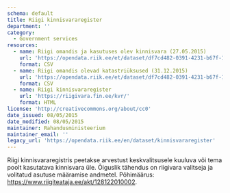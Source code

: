 ```yaml
---
schema: default
title: Riigi kinnisvararegister
department: ''
category:
  - Government services
resources:
  - name: Riigi omandis ja kasutuses olev kinnisvara (27.05.2015)
    url: 'https://opendata.riik.ee/et/dataset/df7cd482-0391-4231-b67f-1efd7c4e8a43/resource/8121cbff-f1ff-4d09-954a-aac829a55d32/download/varadeloend.csv'
    format: CSV
  - name: Riigi omandis olevad katastriüksused (31.12.2015)
    url: 'https://opendata.riik.ee/et/dataset/df7cd482-0391-4231-b67f-1efd7c4e8a43/resource/42d31566-5ebf-4232-b853-b939b848e33d/download/kvrmaad20151231utf8.csv'
    format: CSV
  - name: Riigi kinnisvararegister
    url: 'https://riigivara.fin.ee/kvr/'
    format: HTML
license: 'http://creativecommons.org/about/cc0'
date_issued: 08/05/2015
date_modified: 08/05/2015
maintainer: Rahandusministeerium
maintainer_email: ''
legacy_url: 'https://opendata.riik.ee/en/dataset/kinnisvararegister'
---
```

Riigi kinnisvararegistris peetakse arvestust keskvalitsusele kuuluva või tema poolt kasutatava kinnisvara üle. Õiguslik tähendus on riigivara valitseja ja volitatud asutuse määramise andmetel. Põhimäärus: https://www.riigiteataja.ee/akt/128122010002.
